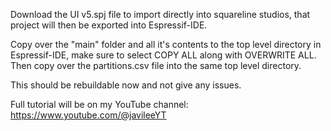 Download the UI v5.spj file to import directly into squareline studios, that project will then be exported into Espressif-IDE.  

Copy over the "main" folder and all it's contents to the top level directory in Espressif-IDE, make sure to select COPY ALL along with OVERWRITE ALL.
Then copy over the partitions.csv file into the same top level directory.  

This should be rebuildable now and not give any issues.

Full tutorial will be on my YouTube channel: https://www.youtube.com/@javileeYT
